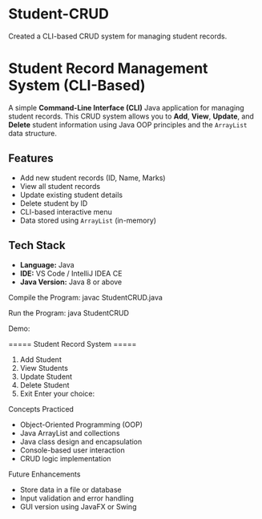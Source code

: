 # Student-CRUD
Created a CLI-based CRUD system for managing student records.
# Student Record Management System (CLI-Based)
A simple **Command-Line Interface (CLI)** Java application for managing student records. This CRUD system allows you to **Add**, **View**, **Update**, and **Delete** student information using Java OOP principles and the `ArrayList` data structure.
## Features
- Add new student records (ID, Name, Marks)
- View all student records
- Update existing student details
- Delete student by ID
- CLI-based interactive menu
- Data stored using `ArrayList` (in-memory)
## Tech Stack
- **Language:** Java
- **IDE:** VS Code / IntelliJ IDEA CE
- **Java Version:** Java 8 or above

Compile the Program:
javac StudentCRUD.java

Run the Program:
java StudentCRUD

Demo:

===== Student Record System =====
1. Add Student
2. View Students
3. Update Student
4. Delete Student
5. Exit
Enter your choice:

Concepts Practiced
- Object-Oriented Programming (OOP)
- Java ArrayList and collections
- Java class design and encapsulation
- Console-based user interaction
- CRUD logic implementation

Future Enhancements
- Store data in a file or database
- Input validation and error handling
- GUI version using JavaFX or Swing
